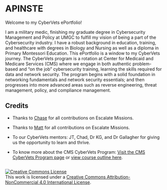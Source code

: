 # APINSTE
Welcome to my CyberVets ePortfolio!

I am a military medic, finishing my graduate degree in Cybersecurity Management and Policy at UMGC to fulfill my vision of being a part of the Cybersecurity industry. I have a robust background in education, training, and healthcare with degrees in Biology and Nursing as well as a diploma in Primary Montessori Education. This ePortfolio is a window to my CyberVets journey. The CyberVets program is a rotation at Center for Medicaid and Medicare Services (CMS) where we engage in both authentic problem-based and “on the job” cybersecurity training, learning the skills required for data and network security. The program begins with a solid foundation in networking fundamentals and network security essentials; and then progresses into more advanced areas such as reverse engineering, threat management, policy, and compliance management.

## Credits

* Thanks to [Chase](https://github.com/ChaseBCMS/CybervetsInfo/wiki) for all contributions on Escalate Missions.

* Thanks to [Matt](https://github.com/carmanm/CyberVets-Journal/wiki) for all contributions on Escalate Missions.

* To our CyberVets mentors: JT, Chad, Dr KG, and Dr Gallagher for giving us the opportunity to learn and thrive.

* To know more about the CMS CyberVets Program: [Visit the CMS CyberVets Program page](https://www.cms.gov/about-cms/careers-cms/cms-cybervets-program) or [view course outline here](https://www.cms.gov/files/document/cms-cybervet-course-outline.pdf).

##
<a rel="license" href="http://creativecommons.org/licenses/by-nc/4.0/"><img alt="Creative Commons License" style="border-width:0" src="https://i.creativecommons.org/l/by-nc/4.0/88x31.png" /></a><br />This work is licensed under a <a rel="license" href="http://creativecommons.org/licenses/by-nc/4.0/">Creative Commons Attribution-NonCommercial 4.0 International License</a>.
